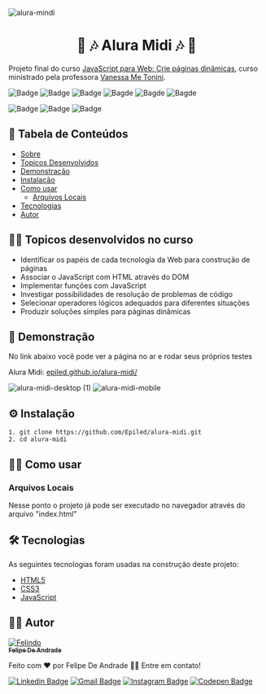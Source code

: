 ![alura-mindi](https://github.com/Epiled/Alura-Midi----JavaScript-para-Web-Crie-p-ginas-din-micas/assets/55258483/002a694e-d6c9-4c5a-8e36-3e8a18090c30)

<h1 align="center" id="sobre">🔴 🎶 Alura Midi 🎶 🔴</h1>

<p>
  Projeto final do curso <a target="_blank" href="https://cursos.alura.com.br/course/javascript-web-paginas-dinamicas">JavaScript para Web: Crie páginas dinâmicas</a>, curso ministrado pela professora 
  <a target="_blank" href="https://www.linkedin.com/in/vanessametonini/">Vanessa Me Tonini</a>.
</p>

![Badge](https://img.shields.io/github/last-commit/Epiled/alura-midi?style=for-the-badge)
![Badge](https://img.shields.io/github/languages/code-size/Epiled/alura-midi?style=for-the-badge)
![Badge](https://img.shields.io/github/languages/count/Epiled/alura-midi?style=for-the-badge)
![Bagde](https://img.shields.io/badge/repo%20status-Beta-cyan?style=for-the-badge)
![Bagde](https://img.shields.io/github/v/release/epiled/alura-midi?style=for-the-badge)
![Bagde](https://img.shields.io/github/license/Epiled/alura-midi?style=for-the-badge)

![Badge](https://img.shields.io/badge/-HTML5-E34F26?style=for-the-badge&logo=html5&logoColor=white)
![Badge](https://img.shields.io/badge/-CSS3-1572B6?style=for-the-badge&logo=css3&logoColor=white)
![Badge](https://img.shields.io/badge/-JS-F7DF1E?style=for-the-badge&logo=javascript&logoColor=black)

<h2> 📑 Tabela de Conteúdos </h2>

<!--ts-->
   * [Sobre](#sobre)
   * [Topicos Desenvolvidos](#topicos-curso)
   * [Demonstração](#demonstracao)
   * [Instalação](#instalacao)
   * [Como usar](#como-usar)
      * [Arquivos Locais](#arquivos_locais)
   * [Tecnologias](#tecnologias)
   * [Autor](#autor)
<!--te-->

<h2 id="topicos-curso"> 👩‍🏫 Topicos desenvolvidos no curso </h2>

<!--ts-->
  * Identificar os papéis de cada tecnologia da Web para construção de páginas
  * Associar o JavaScript com HTML através do DOM
  * Implementar funções com JavaScript
  * Investigar possibilidades de resolução de problemas de código
  * Selecionar operadores lógicos adequados para diferentes situações
  * Produzir soluções simples para páginas dinâmicas
<!--te-->

<h2 id="demonstracao"> 👀 Demonstração </h2>

<p>No link abaixo você pode ver a página no ar e rodar seus próprios testes</p>
<p>Alura Midi: <a href="https://epiled.github.io/alura-midi/">epiled.github.io/alura-midi/</a></p>

![alura-midi-desktop (1)](https://github.com/Epiled/Alura-Midi----JavaScript-para-Web-Crie-p-ginas-din-micas/assets/55258483/6232d3c2-248a-49c3-b611-c6a29693054d)
![alura-midi-mobile](https://github.com/Epiled/Alura-Midi----JavaScript-para-Web-Crie-p-ginas-din-micas/assets/55258483/7e7b8476-5e95-43e2-81b2-f4d5fc5867fa)

<h2 id="instalacao"> ⚙ Instalação </h2>

```
1. git clone https://github.com/Epiled/alura-midi.git
2. cd alura-midi
```

<h2 id="como-usar"> 👩‍🏫 Como usar </h2>

<h3 id="arquivos_locais">Arquivos Locais</h3>
<p>Nesse ponto o projeto já pode ser executado no navegador através do arquivo "index.html"</p>

<h2 id="tecnologias"> 🛠 Tecnologias </h2>

As seguintes tecnologias foram usadas na construção deste projeto:

<ul>
  <li><a href="https://www.w3schools.com/html/default.asp" target="_blank">HTML5</a></li>
  <li><a href="https://www.w3schools.com/css/default.asp" target="_blank">CSS3</a></li>
  <li><a href="https://www.w3schools.com/js/default.asp" target="_blank">JavaScript</a></li>
</ul>

<h2 id="autor"> 👨‍💻 Autor </h2>

<a href="https://github.com/Epiled">

![Felindo](https://user-images.githubusercontent.com/55258483/178338085-2cea8bf2-6d0c-409a-9d0e-23359b7d303e.png)
 <br />
 <sub><b>Felipe De Andrade</b></sub></a>

Feito com ❤️ por Felipe De Andrade 👋🏽 Entre em contato!

[![Linkedin Badge](https://img.shields.io/badge/-Felipe-blue?style=flat-square&logo=Linkedin&logoColor=white&link=https://www.linkedin.com/in/fademendonca/)](https://www.linkedin.com/in/fademendonca/)
[![Gmail Badge](https://img.shields.io/badge/-felipe.deam98@gmail.com-c14438?style=flat-square&logo=Gmail&logoColor=white&link=mailto:felipe.deam98@gmail.com)](mailto:felipe.deam98@gmail.com)
[![Instagram Badge](https://img.shields.io/badge/-Instagram-e4405f?style=flat-square&logo=Instagram&logoColor=white&link=https://www.instagram.com/felipe.deam/)](https://www.instagram.com/felipe.deam/)
[![Codepen Badge](https://img.shields.io/badge/-Codepen-000000?style=flat-square&logo=Codepen&logoColor=white&link=https://codepen.io/epiled)](https://codepen.io/epiled)
